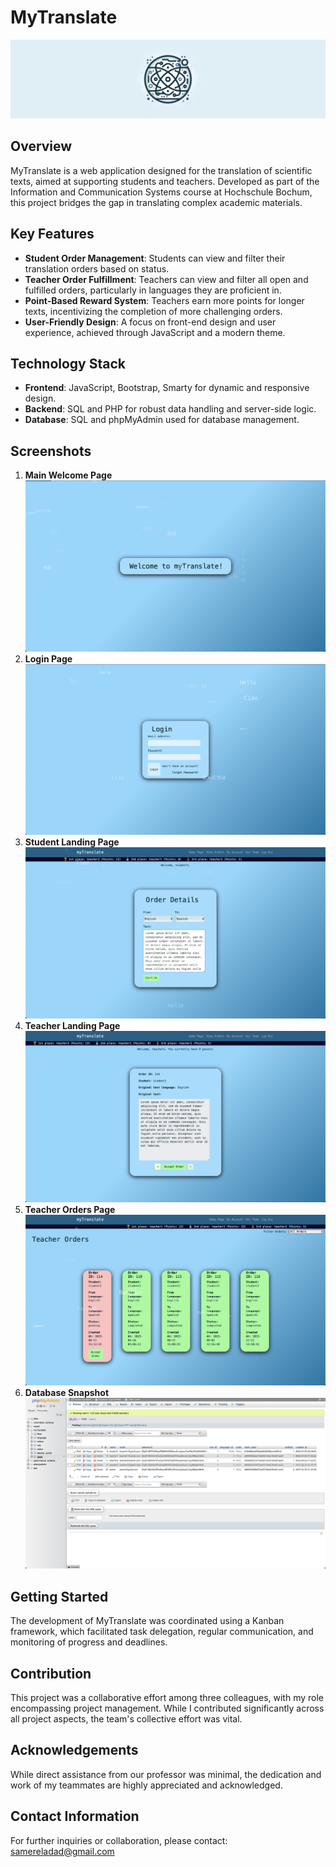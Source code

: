 # MyTranslate

![myTranslate Logo](https://github.com/SamerEladad/myTranslate/blob/main/assets/images/banner_myTranslate.jpg)

## Overview
MyTranslate is a web application designed for the translation of scientific texts, aimed at supporting students and teachers. Developed as part of the Information and Communication Systems course at Hochschule Bochum, this project bridges the gap in translating complex academic materials.

## Key Features
- **Student Order Management**: Students can view and filter their translation orders based on status.
- **Teacher Order Fulfillment**: Teachers can view and filter all open and fulfilled orders, particularly in languages they are proficient in.
- **Point-Based Reward System**: Teachers earn more points for longer texts, incentivizing the completion of more challenging orders.
- **User-Friendly Design**: A focus on front-end design and user experience, achieved through JavaScript and a modern theme.

## Technology Stack
- **Frontend**: JavaScript, Bootstrap, Smarty for dynamic and responsive design.
- **Backend**: SQL and PHP for robust data handling and server-side logic.
- **Database**: SQL and phpMyAdmin used for database management.

## Screenshots
1. **Main Welcome Page**
   ![Main Welcome Page](https://github.com/SamerEladad/myTranslate/blob/main/assets/images/Screenshot1.png)
2. **Login Page**
   ![Login Page](https://github.com/SamerEladad/myTranslate/blob/main/assets/images/Screenshot2.png)
3. **Student Landing Page**
   ![Student Landing Page](https://github.com/SamerEladad/myTranslate/blob/main/assets/images/Screenshot3.png)
4. **Teacher Landing Page**
   ![Teacher Landing Page](https://github.com/SamerEladad/myTranslate/blob/main/assets/images/Screenshot4.png)
5. **Teacher Orders Page**
   ![Teacher Orders Page](https://github.com/SamerEladad/myTranslate/blob/main/assets/images/Screenshot5.png)
6. **Database Snapshot**
   ![Database](https://github.com/SamerEladad/myTranslate/blob/main/assets/images/Screenshot6.png)

## Getting Started
The development of MyTranslate was coordinated using a Kanban framework, which facilitated task delegation, regular communication, and monitoring of progress and deadlines.

## Contribution
This project was a collaborative effort among three colleagues, with my role encompassing project management. While I contributed significantly across all project aspects, the team's collective effort was vital.

## Acknowledgements
While direct assistance from our professor was minimal, the dedication and work of my teammates are highly appreciated and acknowledged.

## Contact Information
For further inquiries or collaboration, please contact: samereladad@gmail.com
